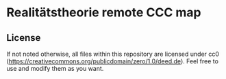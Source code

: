 # Realitätstheorie remote CCC map

## License

If not noted otherwise, all files within this repository are licensed under cc0 (https://creativecommons.org/publicdomain/zero/1.0/deed.de). Feel free to use and modify them as you want.
